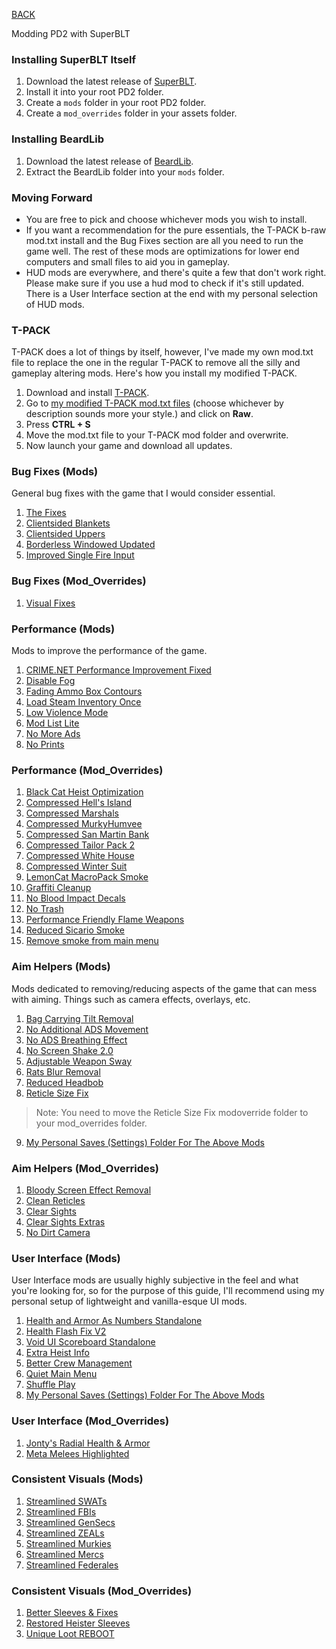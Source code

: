 
[BACK](..)

Modding PD2 with SuperBLT

### Installing SuperBLT Itself
1. Download the latest release of [SuperBLT](https://superblt.znix.xyz/#:~:text=wsock32%3Dn%2Cb%22%20%25command%25-,download%20the%20latest%20release%20dll,-%2C%0Aand%20place%20it).
2. Install it into your root PD2 folder.
3. Create a `mods` folder in your root PD2 folder.
4. Create a `mod_overrides` folder in your assets folder.

### Installing BeardLib
1. Download the latest release of [BeardLib](https://modworkshop.net/mod/14924).
2. Extract the BeardLib folder into your `mods` folder.

### Moving Forward
- You are free to pick and choose whichever mods you wish to install. 
- If you want a recommendation for the pure essentials, the T-PACK b-raw mod.txt install and the Bug Fixes section are all you need to run the game well. The rest of these mods are optimizations for lower end computers and small files to aid you in gameplay.
- HUD mods are everywhere, and there's quite a few that don't work right. Please make sure if you use a hud mod to check if it's still updated. There is a User Interface section at the end with my personal selection of HUD mods.

### T-PACK
T-PACK does a lot of things by itself, however, I've made my own mod.txt file to replace the one in the regular T-PACK to remove all the silly and gameplay altering mods. Here's how you install my modified T-PACK.
1. Download and install [T-PACK](https://pd2mods.z77.fr/t-pack.html).
2. Go to [my modified T-PACK mod.txt files](https://gist.github.com/Biblioklept/4db89e8ef03738c99b9c73bb64fa89fa) (choose whichever by description sounds more your style.) and click on **Raw**.
3. Press **CTRL + S**
4. Move the mod.txt file to your T-PACK mod folder and overwrite.
5. Now launch your game and download all updates.

### Bug Fixes (Mods)
General bug fixes with the game that I would consider essential.

1. [The Fixes](https://modworkshop.net/mod/23732)
2. [Clientsided Blankets](https://modworkshop.net/mod/32055)
3. [Clientsided Uppers](https://modworkshop.net/mod/29645)
4. [Borderless Windowed Updated](https://modworkshop.net/mod/27683)
5. [Improved Single Fire Input](https://modworkshop.net/mod/40710)

### Bug Fixes (Mod_Overrides)
1. [Visual Fixes](https://modworkshop.net/mod/37161)

### Performance (Mods)
Mods to improve the performance of the game.

1. [CRIME.NET Performance Improvement Fixed](https://modworkshop.net/mod/42769)
2. [Disable Fog](https://modworkshop.net/mod/32328)
3. [Fading Ammo Box Contours](https://modworkshop.net/mod/37310)
4. [Load Steam Inventory Once](https://modworkshop.net/mod/24008)
5. [Low Violence Mode](https://modworkshop.net/mod/14602)
6. [Mod List Lite](https://modworkshop.net/mod/40504)
7. [No More Ads](https://modworkshop.net/mod/34268)
8. [No Prints](https://modworkshop.net/mod/21549)

### Performance (Mod_Overrides)
1. [Black Cat Heist Optimization](https://modworkshop.net/mod/34645)
2. [Compressed Hell's Island](https://modworkshop.net/mod/29420)
3. [Compressed Marshals](https://modworkshop.net/mod/38240)
3. [Compressed MurkyHumvee](https://modworkshop.net/mod/25896)
4. [Compressed San Martin Bank](https://modworkshop.net/mod/29382)
5. [Compressed Tailor Pack 2](https://modworkshop.net/mod/26764)
6. [Compressed White House](https://modworkshop.net/mod/29447)
7. [Compressed Winter Suit](https://modworkshop.net/mod/25951)
8. [LemonCat MacroPack Smoke](https://modworkshop.net/mod/15173)
9. [Graffiti Cleanup](https://modworkshop.net/mod/19278)
10. [No Blood Impact Decals](https://modworkshop.net/mod/25468)
11. [No Trash](https://modworkshop.net/mod/12465)
12. [Performance Friendly Flame Weapons](https://modworkshop.net/mod/23006)
13. [Reduced Sicario Smoke](https://modworkshop.net/mod/22674)
14. [Remove smoke from main menu](https://modworkshop.net/mod/25372)

### Aim Helpers (Mods)
Mods dedicated to removing/reducing aspects of the game that can mess with aiming. Things such as camera effects, overlays, etc.

1. [Bag Carrying Tilt Removal](https://modworkshop.net/mod/16487)
2. [No Additional ADS Movement](https://modworkshop.net/mod/32461)
3. [No ADS Breathing Effect](https://modworkshop.net/mod/21246)
4. [No Screen Shake 2.0](https://modworkshop.net/mod/34446)
5. [Adjustable Weapon Sway](https://modworkshop.net/mod/33179)
6. [Rats Blur Removal](https://modworkshop.net/mod/15368)
7. [Reduced Headbob](https://modworkshop.net/mod/36376)
8. [Reticle Size Fix](https://modworkshop.net/mod/29162)
> Note: You need to move the Reticle Size Fix modoverride folder to your mod_overrides folder.
9. [My Personal Saves (Settings) Folder For The Above Mods](./dl/saves-aim.7z)

### Aim Helpers (Mod_Overrides)
1. [Bloody Screen Effect Removal](https://modworkshop.net/mod/32280)
2. [Clean Reticles](https://modworkshop.net/mod/36107)
3. [Clear Sights](https://modworkshop.net/mod/20896)
4. [Clear Sights Extras](https://modworkshop.net/mod/27788)
5. [No Dirt Camera](https://modworkshop.net/mod/833)

### User Interface (Mods)
User Interface mods are usually highly subjective in the feel and what you're looking for, so for the purpose of this guide, I'll recommend using my personal setup of lightweight and vanilla-esque UI mods.

1. [Health and Armor As Numbers Standalone](https://modworkshop.net/mod/30159)
2. [Health Flash Fix V2](https://modworkshop.net/mod/39838)
3. [Void UI Scoreboard Standalone](https://modworkshop.net/mod/30948)
4. [Extra Heist Info](https://modworkshop.net/mod/31915)
5. [Better Crew Management](https://modworkshop.net/mod/30505)
6. [Quiet Main Menu](https://modworkshop.net/mod/38037)
7. [Shuffle Play](https://modworkshop.net/mod/37959)
8. [My Personal Saves (Settings) Folder For The Above Mods](./dl/saves-hud.7z)

### User Interface (Mod_Overrides)
1. [Jonty's Radial Health & Armor](https://modworkshop.net/mod/29042)
2. [Meta Melees Highlighted](https://modworkshop.net/mod/23043)

### Consistent Visuals (Mods)
1. [Streamlined SWATs](https://modworkshop.net/mod/41726)
2. [Streamlined FBIs](https://modworkshop.net/mod/41728	)
3. [Streamlined GenSecs](https://modworkshop.net/mod/41712)
4. [Streamlined ZEALs](https://modworkshop.net/mod/41711)
5. [Streamlined Murkies](https://modworkshop.net/mod/41727)
6. [Streamlined Mercs](https://modworkshop.net/mod/41725)
7. [Streamlined Federales](https://modworkshop.net/mod/41701)

### Consistent Visuals (Mod_Overrides)
1. [Better Sleeves & Fixes](https://modworkshop.net/mod/34542)
2. [Restored Heister Sleeves](https://modworkshop.net/mod/33204)
3. [Unique Loot REBOOT](https://modworkshop.net/mod/27711)